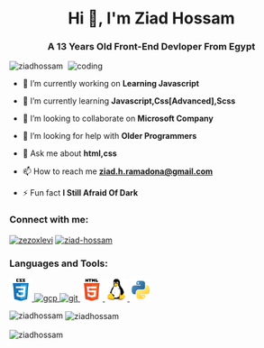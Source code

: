 <h1 align="center">Hi 👋, I'm Ziad Hossam</h1>
<h3 align="center">A 13 Years Old Front-End Devloper From Egypt</h3>
<img align="right" alt="coding" width="400px" src="https://cdn.dribbble.com/users/1059583/screenshots/4171367/media/5c8264a20b247115b68e6c2f4c97d5e6.gif">
<p align="left"> <img src="https://komarev.com/ghpvc/?username=ziadhossam&label=Profile%20views&color=30971c&style=flat-square" alt="ziadhossam" /> </p>

- 🔭 I’m currently working on **Learning Javascript**

- 🌱 I’m currently learning **Javascript,Css[Advanced],Scss**

- 👯 I’m looking to collaborate on **Microsoft Company**

- 🤝 I’m looking for help with **Older Programmers**

- 💬 Ask me about **html,css**

- 📫 How to reach me **ziad.h.ramadona@gmail.com**

- ⚡ Fun fact **I Still Afraid Of Dark**

<h3 align="left">Connect with me:</h3>
<p align="left">
<a href="https://codepen.io/zezoxlevi" target="blank"><img align="center" src="https://raw.githubusercontent.com/rahuldkjain/github-profile-readme-generator/master/src/images/icons/Social/codepen.svg" alt="zezoxlevi" height="30" width="40" /></a>
<a href="https://stackoverflow.com/users/ziad-hossam" target="blank"><img align="center" src="https://raw.githubusercontent.com/rahuldkjain/github-profile-readme-generator/master/src/images/icons/Social/stack-overflow.svg" alt="ziad-hossam" height="30" width="40" /></a>
</p>

<h3 align="left">Languages and Tools:</h3>
<p align="left"> <a href="https://www.w3schools.com/css/" target="_blank" rel="noreferrer"> <img src="https://raw.githubusercontent.com/devicons/devicon/master/icons/css3/css3-original-wordmark.svg" alt="css3" width="40" height="40"/> </a> <a href="https://cloud.google.com" target="_blank" rel="noreferrer"> <img src="https://www.vectorlogo.zone/logos/google_cloud/google_cloud-icon.svg" alt="gcp" width="40" height="40"/> </a> <a href="https://git-scm.com/" target="_blank" rel="noreferrer"> <img src="https://www.vectorlogo.zone/logos/git-scm/git-scm-icon.svg" alt="git" width="40" height="40"/> </a> <a href="https://www.w3.org/html/" target="_blank" rel="noreferrer"> <img src="https://raw.githubusercontent.com/devicons/devicon/master/icons/html5/html5-original-wordmark.svg" alt="html5" width="40" height="40"/> </a> <a href="https://www.linux.org/" target="_blank" rel="noreferrer"> <img src="https://raw.githubusercontent.com/devicons/devicon/master/icons/linux/linux-original.svg" alt="linux" width="40" height="40"/> </a> <a href="https://www.python.org" target="_blank" rel="noreferrer"> <img src="https://raw.githubusercontent.com/devicons/devicon/master/icons/python/python-original.svg" alt="python" width="40" height="40"/> </a> </p>

<p><img align="left" src="https://github-readme-stats.vercel.app/api/top-langs?username=ziadhossam&show_icons=true&theme=dark&locale=en&layout=compact" alt="ziadhossam" /></p>

<p>&nbsp;<img align="center" src="https://github-readme-stats.vercel.app/api?username=ziadhossam&show_icons=true&theme=onedark&locale=en" alt="ziadhossam" /></p>

<p><img align="center" src="https://github-readme-streak-stats.herokuapp.com/?user=ziadhossam&" alt="ziadhossam" /></p>











